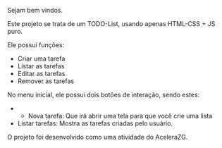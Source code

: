 Sejam bem vindos.

Este projeto se trata de um TODO-List, usando apenas HTML-CSS + JS puro.

Ele possui funções:
- Criar uma tarefa
- Listar as tarefas
- Editar as tarefas
- Remover as tarefas

No menu inicial, ele possui dois botões de interação, sendo estes: 

- + Nova tarefa: Que irá abrir uma tela para que você crie uma lista
- Listar tarefas: Mostra as tarefas criadas pelo usuário.

O projeto foi desenvolvido como uma atividade do AceleraZG. 